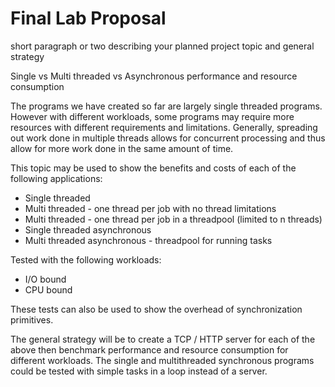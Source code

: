 # Final Lab Proposal

short paragraph or two describing your planned project topic and general strategy

Single vs Multi threaded vs Asynchronous performance and resource consumption

The programs we have created so far are largely single threaded programs. However with different workloads, some programs may require more resources with different requirements and limitations. Generally, spreading out work done in multiple threads allows for concurrent processing and thus allow for more work done in the same amount of time.

This topic may be used to show the benefits and costs of each of the following applications:

* Single threaded
* Multi threaded - one thread per job with no thread limitations
* Multi threaded - one thread per job in a threadpool (limited to n threads)
* Single threaded asynchronous
* Multi threaded asynchronous - threadpool for running tasks

Tested with the following workloads:

* I/O bound
* CPU bound

These tests can also be used to show the overhead of synchronization primitives.

The general strategy will be to create a TCP / HTTP server for each of the above then benchmark performance and resource consumption for different workloads. The single and multithreaded synchronous programs could be tested with simple tasks in a loop instead of a server.
